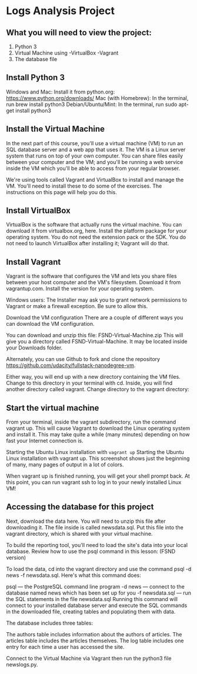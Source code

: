 # Logs Analysis Project

## What you will need to view the project:
1. Python 3
2. Virtual Machine using
    -VirtualBox
    -Vagrant
3. The database file

## Install Python 3
Windows and Mac: Install it from python.org: https://www.python.org/downloads/
Mac (with Homebrew): In the terminal, run brew install python3
Debian/Ubuntu/Mint: In the terminal, run sudo apt-get install python3

## Install the Virtual Machine
In the next part of this course, you'll use a virtual machine (VM) to run an SQL database server and a web app that uses it. The VM is a Linux server system that runs on top of your own computer. You can share files easily between your computer and the VM; and you'll be running a web service inside the VM which you'll be able to access from your regular browser.

We're using tools called Vagrant and VirtualBox to install and manage the VM. You'll need to install these to do some of the exercises. The instructions on this page will help you do this.

## Install VirtualBox
VirtualBox is the software that actually runs the virtual machine. You can download it from virtualbox.org, here. Install the platform package for your operating system. You do not need the extension pack or the SDK. You do not need to launch VirtualBox after installing it; Vagrant will do that.

## Install Vagrant
Vagrant is the software that configures the VM and lets you share files between your host computer and the VM's filesystem. Download it from vagrantup.com. Install the version for your operating system.

Windows users: The Installer may ask you to grant network permissions to Vagrant or make a firewall exception. Be sure to allow this.

Download the VM configuration
There are a couple of different ways you can download the VM configuration.

You can download and unzip this file: FSND-Virtual-Machine.zip This will give you a directory called FSND-Virtual-Machine. It may be located inside your Downloads folder.

Alternately, you can use Github to fork and clone the repository https://github.com/udacity/fullstack-nanodegree-vm.

Either way, you will end up with a new directory containing the VM files. Change to this directory in your terminal with cd. Inside, you will find another directory called vagrant. Change directory to the vagrant directory:

## Start the virtual machine
From your terminal, inside the vagrant subdirectory, run the command vagrant up. This will cause Vagrant to download the Linux operating system and install it. This may take quite a while (many minutes) depending on how fast your Internet connection is.

Starting the Ubuntu Linux installation with `vagrant up`
Starting the Ubuntu Linux installation with vagrant up.
This screenshot shows just the beginning of many, many pages of output in a lot of colors.

When vagrant up is finished running, you will get your shell prompt back. At this point, you can run vagrant ssh to log in to your newly installed Linux VM!

## Accessing the database for this project
Next, download the data here. You will need to unzip this file after downloading it. The file inside is called newsdata.sql. Put this file into the vagrant directory, which is shared with your virtual machine.

To build the reporting tool, you'll need to load the site's data into your local database. Review how to use the psql command in this lesson: (FSND version)

To load the data, cd into the vagrant directory and use the command psql -d news -f newsdata.sql.
Here's what this command does:

psql — the PostgreSQL command line program
-d news — connect to the database named news which has been set up for you
-f newsdata.sql — run the SQL statements in the file newsdata.sql
Running this command will connect to your installed database server and execute the SQL commands in the downloaded file, creating tables and populating them with data.

The database includes three tables:

The authors table includes information about the authors of articles.
The articles table includes the articles themselves.
The log table includes one entry for each time a user has accessed the site.



Connect to the Virtual Machine via Vagrant then run the python3 file newslogs.py.
